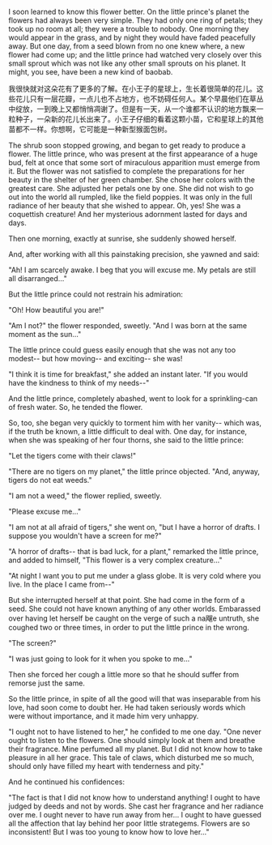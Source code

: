 I soon learned to know this flower better. On the little prince's planet the flowers had always been very simple. They had only one ring of petals; they took up no room at all; they were a trouble to nobody. One morning they would appear in the grass, and by night they would have faded peacefully away. But one day, from a seed blown from no one knew where, a new flower had come up; and the little prince had watched very closely over this small sprout which was not like any other small sprouts on his planet. It might, you see, have been a new kind of baobab.

我很快就对这朵花有了更多的了解。在小王子的星球上，生长着很简单的花儿。这些花儿只有一层花瓣，一点儿也不占地方，也不妨碍任何人。某个早晨他们在草丛中绽放，一到晚上又都悄悄凋谢了。但是有一天，从一个谁都不认识的地方飘来一粒种子，一朵新的花儿长出来了。小王子仔细的看着这颗小苗，它和星球上的其他苗都不一样。你想啊，它可能是一种新型猴面包树。

The shrub soon stopped growing, and began to get ready to produce a flower. The little prince, who was present at the first appearance of a huge bud, felt at once that some sort of miraculous apparition must emerge from it. But the flower was not satisfied to complete the preparations for her beauty in the shelter of her green chamber. She chose her colors with the greatest care. She adjusted her petals one by one. She did not wish to go out into the world all rumpled, like the field poppies. It was only in the full radiance of her beauty that she wished to appear. Oh, yes! She was a coquettish creature! And her mysterious adornment lasted for days and days.

Then one morning, exactly at sunrise, she suddenly showed herself.

And, after working with all this painstaking precision, she yawned and said:

"Ah! I am scarcely awake. I beg that you will excuse me. My petals are still all disarranged…"

But the little prince could not restrain his admiration:

"Oh! How beautiful you are!"

"Am I not?" the flower responded, sweetly. "And I was born at the same moment as the sun…"

The little prince could guess easily enough that she was not any too modest-- but how moving-- and exciting-- she was!


"I think it is time for breakfast," she added an instant later. "If you would have the kindness to think of my needs--"

And the little prince, completely abashed, went to look for a sprinkling-can of fresh water. So, he tended the flower.


So, too, she began very quickly to torment him with her vanity-- which was, if the truth be known, a little difficult to deal with. One day, for instance, when she was speaking of her four thorns, she said to the little prince:

"Let the tigers come with their claws!"


"There are no tigers on my planet," the little prince objected. "And, anyway, tigers do not eat weeds."

"I am not a weed," the flower replied, sweetly.

"Please excuse me…"

"I am not at all afraid of tigers," she went on, "but I have a horror of drafts. I suppose you wouldn't have a screen for me?"

"A horror of drafts-- that is bad luck, for a plant," remarked the little prince, and added to himself, "This flower is a very complex creature…"

"At night I want you to put me under a glass globe. It is very cold where you live. In the place I came from--"

But she interrupted herself at that point. She had come in the form of a seed. She could not have known anything of any other worlds. Embarassed over having let herself be caught on the verge of such a na飗e untruth, she coughed two or three times, in order to put the little prince in the wrong.

"The screen?"

"I was just going to look for it when you spoke to me…"

Then she forced her cough a little more so that he should suffer from remorse just the same.

So the little prince, in spite of all the good will that was inseparable from his love, had soon come to doubt her. He had taken seriously words which were without importance, and it made him very unhappy.

"I ought not to have listened to her," he confided to me one day. "One never ought to listen to the flowers. One should simply look at them and breathe their fragrance. Mine perfumed all my planet. But I did not know how to take pleasure in all her grace. This tale of claws, which disturbed me so much, should only have filled my heart with tenderness and pity."

And he continued his confidences:

"The fact is that I did not know how to understand anything! I ought to have judged by deeds and not by words. She cast her fragrance and her radiance over me. I ought never to have run away from her… I ought to have guessed all the affection that lay behind her poor little strategems. Flowers are so inconsistent! But I was too young to know how to love her…"
